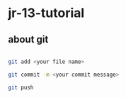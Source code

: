 # jr-13-tutorial

## about git

```bash

git add <your file name>

git commit -m <your commit message>

git push
```
